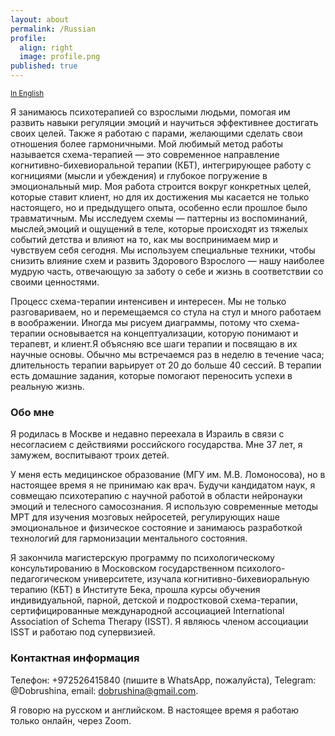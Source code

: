 ```yaml
---
layout: about
permalink: /Russian
profile:
  align: right
  image: profile.png
published: true
---
```


<sub>[In English](index.md)</sub>


Я занимаюсь психотерапией со взрослыми людьми, помогая им развить навыки регуляции эмоций и научиться эффективнее достигать своих целей. Также я работаю с парами, желающими сделать свои отношения более гармоничными. Мой любимый метод работы называется схема-терапией — это современное направление когнитивно-бихевиоральной терапии (КБТ), интегрирующее работу с когнициями (мысли и убеждения) и глубокое погружение в эмоциональный мир. Моя работа строится вокруг конкретных целей, которые ставит клиент, но для их достижения мы касается не только настоящего, но и предыдущего опыта, особенно если прошлое было травматичным. Мы исследуем схемы — паттерны из воспоминаний, мыслей,эмоций и ощущений в теле, которые происходят из тяжелых событий детства и влияют на то, как мы воспринимаем мир и чувствуем себя сегодня. Мы используем специальные техники, чтобы снизить влияние схем и развить Здорового Взрослого — нашу наиболее мудрую часть, отвечающую за заботу о себе и жизнь в соответствии со своими ценностями.

Процесс схема-терапии интенсивен и интересен. Мы не только разговариваем, но и перемещаемся со стула на стул и много работаем в воображении. Иногда мы рисуем диаграммы, потому что схема-терапии основывается на концептуализации, которую понимают и терапевт, и клиент.Я объясняю все шаги терапии и посвящаю в их научные основы.  Обычно мы встречаемся раз в неделю в течение часа; длительность терапии варьирует от 20 до больше 40 сессий. В терапии есть домашние задания, которые помогают переносить успехи в реальную жизнь. 


### Обо мне
Я родилась в Москве и недавно переехала в Израиль в связи с несогласием с действиями российского государства. Мне 37 лет, я замужем, воспитывают троих детей.

У меня есть медицинское образование (МГУ им. М.В. Ломоносова), но в настоящее время я не принимаю как врач. Будучи кандидатом наук, я совмещаю психотерапию с научной работой в области нейронауки эмоций и телесного самосознания. Я использую современные методы МРТ для изучения мозговых нейросетей, регулирующих наше эмоциональное и физическое состояние и занимаюсь разработкой технологий для гармонизации ментального состояния.

Я закончила магистерскую программу по психологическому консультированию в Московском государственном психолого-педагогическом университете, изучала когнитивно-бихевиоральную терапию (КБТ) в Институте Бека, прошла курсы обучения индивидуальной, парной, детской и подростковой схема-терапии, сертифицированные международной ассоциацией International Association of Schema Therapy (ISST). Я являюсь членом ассоциации ISST и работаю под супервизией.

### Контактная информация
Телефон: +972526415840 (пишите в WhatsApp, пожалуйста), Telegram: @Dobrushina, email: dobrushina@gmail.com.

Я говорю на русском и английском. В настоящее время я работаю только онлайн, через Zoom.